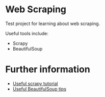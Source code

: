 Web Scraping
============

Test project for learning about web scraping.

Useful tools include:
- Scrapy
- BeautifulSoup

Further information
===================

- [Useful scrapy tutorial](https://doc.scrapy.org/en/1.3/intro/tutorial.html)
- [Useful BeautifulSoup tips](https://stackoverflow.com/a/12156331)

